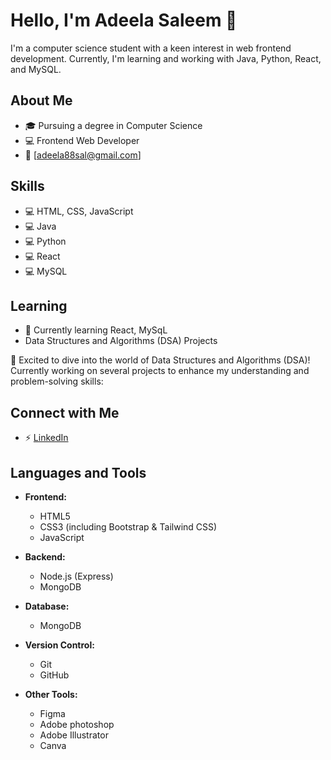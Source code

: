 # Hello, I'm Adeela Saleem 👋

I'm a computer science student with a keen interest in web frontend development. Currently, I'm learning and working with Java, Python, React, and MySQL.


## About Me

- 🎓 Pursuing a degree in Computer Science
- 💻 Frontend Web Developer
- 📧 [adeela88sal@gmail.com]

## Skills

- 💻 HTML, CSS, JavaScript
- 💻 Java
- 💻 Python
- 💻 React
- 💻 MySQL


## Learning

- 📘 Currently learning React, MySqL
- Data Structures and Algorithms (DSA) Projects

🌟 Excited to dive into the world of Data Structures and Algorithms (DSA)! Currently working on several projects to enhance my understanding and problem-solving skills:


## Connect with Me

- ⚡ [LinkedIn](https://www.linkedin.com/in/adeela-saleem-a89414277/)

## Languages and Tools

- **Frontend:**
  - HTML5
  - CSS3 (including Bootstrap & Tailwind CSS)
  - JavaScript 
  
- **Backend:**
  - Node.js (Express)
  - MongoDB
  

- **Database:**
  - MongoDB
  
- **Version Control:**
  - Git
  - GitHub
  
- **Other Tools:**
  - Figma
  - Adobe photoshop
  - Adobe Illustrator
  - Canva

